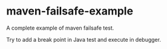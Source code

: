 # maven-failsafe-example
A complete example of maven failsafe test.

Try to add a break point in Java test and execute in debugger.

